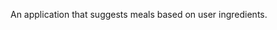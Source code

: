 An application that suggests meals based on user ingredients.


<!-- Use server to serve /home or /index depennding on whether the user is logged in or not
 -->